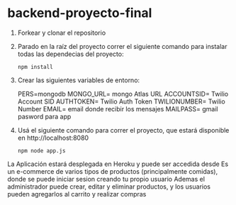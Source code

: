# backend-proyecto-final

1. Forkear y clonar el repositorio

2. Parado en la raíz del proyecto correr el siguiente comando para instalar todas las dependecias del proyecto:

   ```
   npm install
   ```
   
3. Crear las siguientes variables de entorno:
   
   PERS=mongodb
   MONGO_URL= mongo Atlas URL
   ACCOUNTSID= Twilio Account SID
   AUTHTOKEN= Twilio Auth Token
   TWILIONUMBER= Twilio Number
   EMAIL= email donde recibir los mensajes
   MAILPASS= gmail pasword para app

4. Usá el siguiente comando para correr el proyecto, que estará disponible en http://localhost:8080

   ```
   npm node app.js
   ```

La Aplicación estará desplegada en Heroku y puede ser accedida desde 
Es un e-commerce de varios tipos de productos (principalmente comidas), donde se puede iniciar sesion creando tu propio usuario
Ademas el administrador puede crear, editar y eliminar productos, y los usuarios pueden agregarlos al carrito y realizar compras
